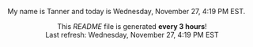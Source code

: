 My name is Tanner and today is Wednesday, November 27, 4:19 PM EST.

<p align="center">This <i>README</i> file is generated <b>every 3 hours</b>!</br>Last refresh: Wednesday, November 27, 4:19 PM EST<br /></p>
